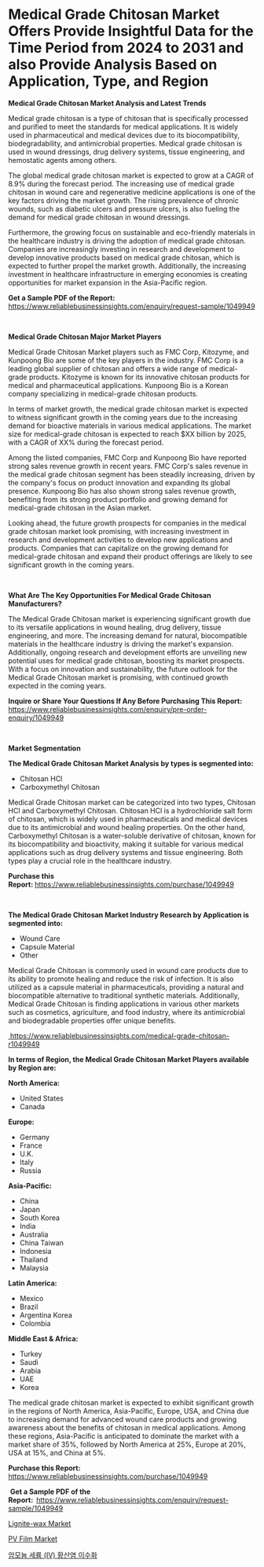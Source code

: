 <p><h1>Medical Grade Chitosan Market Offers Provide Insightful Data for the Time Period from 2024 to 2031 and also Provide Analysis Based on Application, Type, and Region</h1></p><p><strong>Medical Grade Chitosan Market Analysis and Latest Trends</strong></p>
<p><p>Medical grade chitosan is a type of chitosan that is specifically processed and purified to meet the standards for medical applications. It is widely used in pharmaceutical and medical devices due to its biocompatibility, biodegradability, and antimicrobial properties. Medical grade chitosan is used in wound dressings, drug delivery systems, tissue engineering, and hemostatic agents among others.</p><p>The global medical grade chitosan market is expected to grow at a CAGR of 8.9% during the forecast period. The increasing use of medical grade chitosan in wound care and regenerative medicine applications is one of the key factors driving the market growth. The rising prevalence of chronic wounds, such as diabetic ulcers and pressure ulcers, is also fueling the demand for medical grade chitosan in wound dressings.</p><p>Furthermore, the growing focus on sustainable and eco-friendly materials in the healthcare industry is driving the adoption of medical grade chitosan. Companies are increasingly investing in research and development to develop innovative products based on medical grade chitosan, which is expected to further propel the market growth. Additionally, the increasing investment in healthcare infrastructure in emerging economies is creating opportunities for market expansion in the Asia-Pacific region.</p></p>
<p><strong>Get a Sample PDF of the Report:&nbsp;</strong> <a href="https://www.reliablebusinessinsights.com/enquiry/request-sample/1049949">https://www.reliablebusinessinsights.com/enquiry/request-sample/1049949</a></p>
<p>&nbsp;</p>
<p><strong>Medical Grade Chitosan Major Market Players</strong></p>
<p><p>Medical Grade Chitosan Market players such as FMC Corp, Kitozyme, and Kunpoong Bio are some of the key players in the industry. FMC Corp is a leading global supplier of chitosan and offers a wide range of medical-grade products. Kitozyme is known for its innovative chitosan products for medical and pharmaceutical applications. Kunpoong Bio is a Korean company specializing in medical-grade chitosan products.</p><p>In terms of market growth, the medical grade chitosan market is expected to witness significant growth in the coming years due to the increasing demand for bioactive materials in various medical applications. The market size for medical-grade chitosan is expected to reach $XX billion by 2025, with a CAGR of XX% during the forecast period.</p><p>Among the listed companies, FMC Corp and Kunpoong Bio have reported strong sales revenue growth in recent years. FMC Corp's sales revenue in the medical grade chitosan segment has been steadily increasing, driven by the company's focus on product innovation and expanding its global presence. Kunpoong Bio has also shown strong sales revenue growth, benefiting from its strong product portfolio and growing demand for medical-grade chitosan in the Asian market.</p><p>Looking ahead, the future growth prospects for companies in the medical grade chitosan market look promising, with increasing investment in research and development activities to develop new applications and products. Companies that can capitalize on the growing demand for medical-grade chitosan and expand their product offerings are likely to see significant growth in the coming years.</p></p>
<p>&nbsp;</p>
<p><strong>What Are The Key Opportunities For Medical Grade Chitosan Manufacturers?</strong></p>
<p><p>The Medical Grade Chitosan market is experiencing significant growth due to its versatile applications in wound healing, drug delivery, tissue engineering, and more. The increasing demand for natural, biocompatible materials in the healthcare industry is driving the market's expansion. Additionally, ongoing research and development efforts are unveiling new potential uses for medical grade chitosan, boosting its market prospects. With a focus on innovation and sustainability, the future outlook for the Medical Grade Chitosan market is promising, with continued growth expected in the coming years.</p></p>
<p><strong>Inquire or Share Your Questions If Any Before Purchasing This Report:</strong> <a href="https://www.reliablebusinessinsights.com/enquiry/pre-order-enquiry/1049949">https://www.reliablebusinessinsights.com/enquiry/pre-order-enquiry/1049949</a></p>
<p>&nbsp;</p>
<p><strong>Market Segmentation</strong></p>
<p><strong>The Medical Grade Chitosan Market Analysis by types is segmented into:</strong></p>
<p><ul><li>Chitosan HCl</li><li>Carboxymethyl Chitosan</li></ul></p>
<p><p>Medical Grade Chitosan market can be categorized into two types, Chitosan HCl and Carboxymethyl Chitosan. Chitosan HCl is a hydrochloride salt form of chitosan, which is widely used in pharmaceuticals and medical devices due to its antimicrobial and wound healing properties. On the other hand, Carboxymethyl Chitosan is a water-soluble derivative of chitosan, known for its biocompatibility and bioactivity, making it suitable for various medical applications such as drug delivery systems and tissue engineering. Both types play a crucial role in the healthcare industry.</p></p>
<p><strong>Purchase this Report:&nbsp;</strong><a href="https://www.reliablebusinessinsights.com/purchase/1049949">https://www.reliablebusinessinsights.com/purchase/1049949</a></p>
<p>&nbsp;</p>
<p><strong>The Medical Grade Chitosan Market Industry Research by Application is segmented into:</strong></p>
<p><ul><li>Wound Care</li><li>Capsule Material</li><li>Other</li></ul></p>
<p><p>Medical Grade Chitosan is commonly used in wound care products due to its ability to promote healing and reduce the risk of infection. It is also utilized as a capsule material in pharmaceuticals, providing a natural and biocompatible alternative to traditional synthetic materials. Additionally, Medical Grade Chitosan is finding applications in various other markets such as cosmetics, agriculture, and food industry, where its antimicrobial and biodegradable properties offer unique benefits.</p></p>
<p><a href="https://www.reliablebusinessinsights.com/medical-grade-chitosan-r1049949">&nbsp;https://www.reliablebusinessinsights.com/medical-grade-chitosan-r1049949</a></p>
<p><strong>In terms of Region, the Medical Grade Chitosan Market Players available by Region are:</strong></p>
<p>
    <p> <strong> North America: </strong>
        <ul>
            <li>United States</li>
            <li>Canada</li>
        </ul>
        </p> 
    <p> <strong> Europe: </strong>
        <ul>
            <li>Germany</li>
            <li>France</li>
            <li>U.K.</li>
            <li>Italy</li>
            <li>Russia</li>
        </ul>
        </p> 
    <p> <strong> Asia-Pacific: </strong>
        <ul>
            <li>China</li>
            <li>Japan</li>
            <li>South Korea</li>
            <li>India</li>
            <li>Australia</li>
            <li>China Taiwan</li>
            <li>Indonesia</li>
            <li>Thailand</li>
            <li>Malaysia</li>
        </ul>
        </p> 
    <p> <strong> Latin America: </strong>
        <ul>
            <li>Mexico</li>
            <li>Brazil</li>
            <li>Argentina Korea</li>
            <li>Colombia</li>
        </ul>
        </p> 
    <p> <strong> Middle East & Africa: </strong>
        <ul>
            <li>Turkey</li>
            <li>Saudi</li>
            <li>Arabia</li>
            <li>UAE</li>
            <li>Korea</li>
        </ul>
    </p>
    </p>
<p><p>The medical grade chitosan market is expected to exhibit significant growth in the regions of North America, Asia-Pacific, Europe, USA, and China due to increasing demand for advanced wound care products and growing awareness about the benefits of chitosan in medical applications. Among these regions, Asia-Pacific is anticipated to dominate the market with a market share of 35%, followed by North America at 25%, Europe at 20%, USA at 15%, and China at 5%.</p></p>
<p><strong>Purchase this Report: </strong><a href="https://www.reliablebusinessinsights.com/purchase/1049949">https://www.reliablebusinessinsights.com/purchase/1049949</a></p>
<p>&nbsp;<strong>Get a Sample PDF of the Report:&nbsp;&nbsp;</strong><a href="https://www.reliablebusinessinsights.com/enquiry/request-sample/1049949">https://www.reliablebusinessinsights.com/enquiry/request-sample/1049949</a></p>
<p><strong></strong></p>
<p><p><a href="https://github.com/markusgodoy/Market-Research-Report-List-3/blob/main/lignite-wax-market.md">Lignite-wax Market</a></p><p><a href="https://github.com/luckyshygirl/Market-Research-Report-List-5/blob/main/pv-film-market.md">PV Film Market</a></p><p><a href="https://medium.com/@rowedrowe/%EC%95%94%EB%AA%AC%EC%82%B0-%EC%84%B8%EB%A5%A8-iv-%ED%99%A9%EC%82%B0-%EB%94%94%ED%95%98%EC%9D%B4%EB%93%9C%EB%A0%88%EC%9D%B4%ED%8A%B8-%EC%8B%9C%EC%9E%A5-%EC%A0%90%EC%9C%A0%EC%9C%A8-%EB%B0%8F-%EC%8B%9C%EC%9E%A5-%EB%B6%84%EC%84%9D-%EC%84%B1%EC%9E%A5-%EB%8F%99%ED%96%A5-%EB%B0%8F-2024-2031-%EA%B8%B0%EA%B0%84-%EC%98%88%EC%B8%A1-4feadfef0854">암모늄 세륨 (IV) 황산염 이수화</a></p></p>